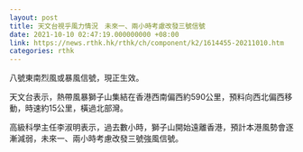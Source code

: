 ```yaml
---
layout: post
title: 天文台視乎風力情況　未來一、兩小時考慮改發三號信號
date: 2021-10-10 02:47:19.000000000 +08:00
link: https://news.rthk.hk/rthk/ch/component/k2/1614455-20211010.htm
categories: rthk
---
```


八號東南烈風或暴風信號，現正生效。

天文台表示，熱帶風暴獅子山集結在香港西南偏西約590公里，預料向西北偏西移動，時速約15公里，橫過北部灣。

高級科學主任李淑明表示，過去數小時，獅子山開始遠離香港，預計本港風勢會逐漸減弱，未來一、兩小時考慮改發三號強風信號。
